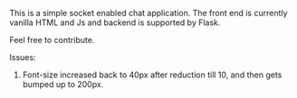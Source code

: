 This is a simple socket enabled chat application. The front end is currently vanilla HTML and Js and backend
is supported by Flask.

Feel free to contribute.

Issues:

1. Font-size increased back to 40px after reduction till 10, and then gets bumped up to 200px.
